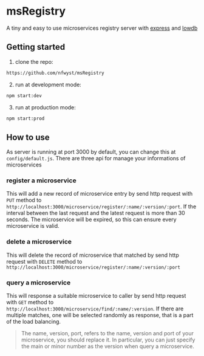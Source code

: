 # msRegistry

A tiny and easy to use microservices registry server with [express](https://expressjs.com/) and [lowdb](https://github.com/typicode/lowdb)

## Getting started

1. clone the repo:
  ```sh
  https://github.com/nfwyst/msRegistry
  ```
2. run at development mode:
  ```sh
  npm start:dev
  ```
3. run at production mode:
  ```sh
  npm start:prod
  ```

## How to use

As server is running at port 3000 by default, you can change this at `config/default.js`. There are three api for manage
your informations of microservices

### register a microservice

This will add a new record of microservice entry by send http request with `PUT` method to `http://localhost:3000/microservice/register/:name/:version/:port`. If the interval between the last request and the latest request is more than 30 seconds. The microservice will be expired,
so this can ensure every microservice is valid.

### delete a microservice

This will delete the record of microservice that matched by send http request with `DELETE` method to `http://localhost:3000/microservice/register/:name/:version/:port`

### query a microservice

This will response a suitable microservice to caller by send http request with `GET` method to `http://localhost:3000/microservice/find/:name/:version`. If there are multiple matches, one will be selected randomly as response, that is a part of the load balancing.

> The name, version, port, refers to the name, version and port of your microservice, you should replace it. In particular, you can just specify
the main or minor number as the version when query a microservice.
